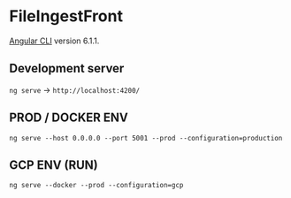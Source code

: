 # FileIngestFront

[Angular CLI](https://github.com/angular/angular-cli) version 6.1.1.

## Development server

`ng serve` -> `http://localhost:4200/`

## PROD / DOCKER ENV

`ng serve --host 0.0.0.0 --port 5001 --prod --configuration=production`

## GCP ENV (RUN)

`ng serve --docker --prod --configuration=gcp`